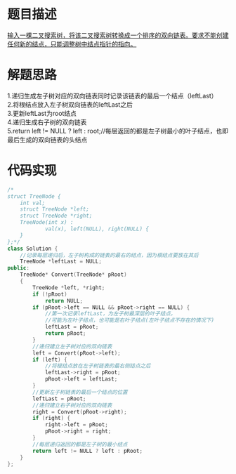 # 题目描述
[输入一棵二叉搜索树，将该二叉搜索树转换成一个排序的双向链表。要求不能创建任何新的结点，只能调整树中结点指针的指向。](https://www.nowcoder.com/practice/947f6eb80d944a84850b0538bf0ec3a5?tpId=13&tqId=11179&tPage=2&rp=2&ru=/ta/coding-interviews&qru=/ta/coding-interviews/question-ranking)

# 解题思路
1.递归生成左子树对应的双向链表同时记录该链表的最后一个结点（leftLast）</br>
2.将根结点放入左子树双向链表的leftLast之后</br>
3.更新leftLast为root结点</br>
4.递归生成右子树的双向链表</br>
5.return left != NULL ? left : root;//每层返回的都是左子树最小的叶子结点，也即最后生成的双向链表的头结点

# 代码实现
```cpp
/*
struct TreeNode {
	int val;
	struct TreeNode *left;
	struct TreeNode *right;
	TreeNode(int x) :
			val(x), left(NULL), right(NULL) {
	}
};*/
class Solution {
    //记录每层递归后，左子树构成的链表的最右的结点，因为根结点要放在其后
    TreeNode *leftLast = NULL;
public:
    TreeNode* Convert(TreeNode* pRoot)
    {
        TreeNode *left, *right;
        if (!pRoot)
            return NULL;
        if (pRoot->left == NULL && pRoot->right == NULL) {
            //第一次记录leftLast，为左子树最深层的叶子结点，
            //可能为左叶子结点，也可能是右叶子结点(左叶子结点不存在的情况下)
            leftLast = pRoot;
            return pRoot;
        }
        //递归建立左子树对应的双向链表
        left = Convert(pRoot->left);
        if (left) {
            //将根结点放在左子树链表的最右侧结点之后
            leftLast->right = pRoot;
            pRoot->left = leftLast;
        }
        //更新左子树链表的最后一个结点的位置
        leftLast = pRoot;
        //递归建立右子树对应的双向链表
        right = Convert(pRoot->right);
        if (right) {
            right->left = pRoot;
            pRoot->right = right;
        }
        //每层递归返回的都是左子树的最小结点
        return left != NULL ? left : pRoot;
    }
};
```
